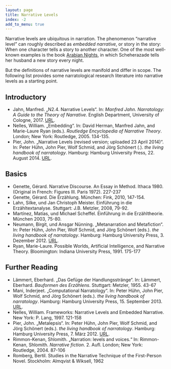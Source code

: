 ```yaml
---
layout: page
title: Narrative Levels
index: -2
add_to_menu: true
---
```


Narrative levels are ubiquitous in narration. The phenomenon “narrative level” can roughly described as *embedded narrative*, or story in the story: When one character tells a story to another character. One of the most well-known examples is the book [Arabian Nights](https://en.m.wikipedia.org/wiki/One_Thousand_and_One_Nights), in which Scheherazade tells her husband a new story every night. 

But the definitions of narrative levels are manifold and differ in scope. The following list provides some narratological research literature into narrative levels as a starting point.

## Introductory

- Jahn, Manfred.  „N2.4. Narrative Levels“. In: *Manfred Jahn. Narratology: A Guide to the Theory of Narrative*. English Department, University of Cologne, 2017. [URL](http://www.uni-koeln.de/~ame02/pppn.htm).
- Nelles, William. „Embedding“. In: David Herman, Manfred Jahn, and Marie-Laure Ryan (eds.). *Routledge Encyclopedia of Narrative Theory*. London; New York: Routledge, 2005. 134-135.
- Pier, John. „Narrative Levels (revised version; uploaded 23 April 2014)“. In: Peter Hühn, John Pier, Wolf Schmid, and Jörg Schönert (.). *the living handbook of narratology*. Hamburg: Hamburg University Press, 22. August 2014. [URL](http://www.lhn.uni-hamburg.de/article/narrative-levels-revised-version-uploaded-23-april-2014).

## Basics

- Genette, Gérard. Narrative Discourse. An Essay in Method. Ithaca 1980. (Original in French: Figures III. Paris 1972). 227-237
- Genette, Gérard. Die Erzählung. München: Fink, 2010, 147-154.
- Lahn, Silke, und Jan Christoph Meister. Einführung in die Erzähltextanalyse. Stuttgart: J.B. Metzler, 2008, 79-92.
- Martínez, Matías, und Michael Scheffel. Einführung in die Erzähltheorie. München 2003, 75-80.
- Neumann, Birgit, und Ansgar Nünning. „Metanarration and Metafiction“.  In: Peter Hühn, John Pier, Wolf Schmid, and Jörg Schönert (eds.). *the living handbook of narratology*. Hamburg: Hamburg University Press, 3. Dezember 2012. [URL](http://www.lhn.uni-hamburg.de/article/metanarration-and-metafiction).
- Ryan, Marie-Laure. Possible Worlds, Artificial Intelligence, and Narrative Theory. Bloomington: Indiana University Press, 1991. 175-177

## Further Reading

- Lämmert, Eberhard. „Das Gefüge der Handlungsstränge“. In: Lämmert, Eberhard. *Bauformen des Erzählens*. Stuttgart: Metzler, 1955. 43-67
- Mani, Inderjeet. „Computational Narratology“. In: Peter Hühn, John Pier, Wolf Schmid, and Jörg Schönert (eds.). *the living handbook of narratology*. Hamburg: Hamburg University Press, 15. September 2013. [URL](http://www.lhn.uni-hamburg.de/article/computational-narratology).
- Nelles, William. Frameworks: Narrative Levels and Embedded Narrative. New York: P. Lang, 1997. 121-158
- Pier, John. „Metalepsis“. In: Peter Hühn, John Pier, Wolf Schmid, and Jörg Schönert (eds.). *the living handbook of narratology*. Hamburg: Hamburg University Press, 7. März 2012. [URL](http://hup.sub.uni-hamburg.de/lhn/index.php?title=Metalepsis&oldid=1509).
- Rimmon-Kenan, Shlomith. „Narration: levels and voices.“ In: Rimmon-Kenan, Shlomith. *Narrative fiction*. 2. Aufl. London; New York: Routledge, 2004. 87-106
- Romberg, Bertil. Studies in the Narrative Technique of the First-Person Novel. Stockholm: Almqvist & Wiksell, 1962
